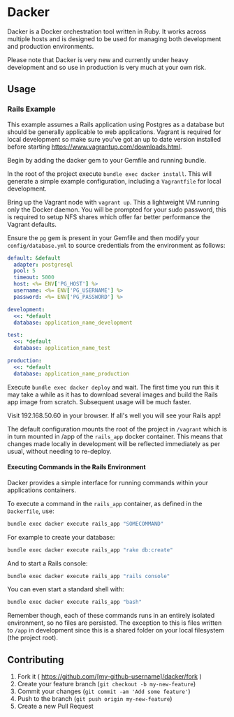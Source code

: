 # Dacker

Dacker is a Docker orchestration tool written in Ruby. It works across multiple hosts and is designed to be used for managing both development and production environments.

Please note that Dacker is very new and currently under heavy development and so use in production is very much at your own risk.

## Usage

### Rails Example

This example assumes a Rails application using Postgres as a database but should be generally applicable to web applications. Vagrant is required for local development so make sure you've got an up to date version installed before starting <https://www.vagrantup.com/downloads.html>.

Begin by adding the dacker gem to your Gemfile and running bundle.

In the root of the project execute `bundle exec dacker install`. This will generate a simple example configuration, including a `Vagrantfile` for local development.

Bring up the Vagrant node with `vagrant up`. This a lightweight VM running only the Docker daemon. You will be prompted for your sudo password, this is required to setup NFS shares which offer far better performance the Vagrant defaults.

Ensure the `pg` gem is present in your Gemfile and then modify your `config/database.yml` to source credentials from the environment as follows:

```yaml
default: &default
  adapter: postgresql
  pool: 5
  timeout: 5000
  host: <%= ENV['PG_HOST'] %>
  username: <%= ENV['PG_USERNAME'] %>
  password: <%= ENV['PG_PASSWORD'] %>

development:
  <<: *default
  database: application_name_development

test:
  <<: *default
  database: application_name_test

production:
  <<: *default
  database: application_name_production
```

Execute `bundle exec dacker deploy` and wait. The first time you run this it may take a while as it has to download several images and build the Rails app image from scratch. Subsequent usage will be much faster.

Visit 192.168.50.60 in your browser. If all's well you will see your Rails app!

The default configuration mounts the root of the project in `/vagrant` which is in turn mounted in /app of the `rails_app` docker container. This means that changes made locally in development will be reflected immediately as per usual, without needing to re-deploy.

#### Executing Commands in the Rails Environment

Dacker provides a simple interface for running commands within your applications containers.

To execute a command in the `rails_app` container, as defined in the `Dackerfile`, use:

```bash
bundle exec dacker execute rails_app "SOMECOMMAND"
```

For example to create your database:

```bash
bundle exec dacker execute rails_app "rake db:create"
```

And to start a Rails console:

```bash
bundle exec dacker execute rails_app "rails console"
```

You can even start a standard shell with:

```bash
bundle exec dacker execute rails_app "bash"
```

Remember though, each of these commands runs in an entirely isolated environment, so no files are persisted. The exception to this is files written to `/app` in development since this is a shared folder on your local filesystem (the project root).

## Contributing

1. Fork it ( https://github.com/[my-github-username]/dacker/fork )
2. Create your feature branch (`git checkout -b my-new-feature`)
3. Commit your changes (`git commit -am 'Add some feature'`)
4. Push to the branch (`git push origin my-new-feature`)
5. Create a new Pull Request
